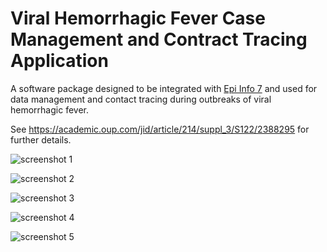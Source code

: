 # Viral Hemorrhagic Fever Case Management and Contract Tracing Application

A software package designed to be integrated with [Epi Info 7](https://github.com/epi-info/epi-info-community-edition) and used for data management and contact tracing during outbreaks of viral hemorrhagic fever.

See https://academic.oup.com/jid/article/214/suppl_3/S122/2388295 for further details.

![screenshot 1](./github/img/CaseManagement.png)

![screenshot 2](./github/img/Contacts.png)

![screenshot 3](./github/img/21DayReport.png)

![screenshot 4](./github/img/ShortEntryForm.png)

![screenshot 5](./github/img/Analysis.png)